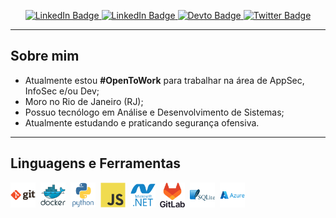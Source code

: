 
<div id="badges" align="center">
  <p>
    <a title="Curriculum Badge" href="https://far-zoo-2a1.notion.site/Gabriel-Galdino-6a8ff014db77460fbac4f1eb5df518b6" target="_blank">
      <img src="https://img.shields.io/badge/Curriculum-FF6600?logo=notion&logoColor=black&fontColor=black&style=for-the-badge" alt="LinkedIn Badge" />
    </a>
    <a title="LinkedIn Badge" href="https://www.linkedin.com/in/gabogaldino" target="_blank">
      <img src="https://img.shields.io/badge/LinkedIn-046292?style=for-the-badge&logo=linkedin&logoColor=white" alt="LinkedIn Badge" />
    </a>
    <a title="Dev.to Badge" href="https://dev.to/gabogaldino" target="_blank">
      <img src="https://img.shields.io/badge/Dev.to-black?style=for-the-badge&logo=dev.to&logoColor=white" alt="Devto Badge" />
    </a>
    <wbr>
    <a title="Twitter Badge" href="https://twitter.com/gabolgaldino" target="_blank">
      <img src="https://img.shields.io/badge/Twitter-209bec?style=for-the-badge&logo=twitter&logoColor=white" alt="Twitter Badge" />
    </a>
  </p>
</div>

---

## Sobre mim

- Atualmente estou **#OpenToWork** para trabalhar na área de AppSec, InfoSec e/ou Dev;
- Moro no Rio de Janeiro (RJ);
- Possuo tecnólogo em Análise e Desenvolvimento de Sistemas;
- Atualmente estudando e praticando segurança ofensiva.
---

## Linguagens e Ferramentas

  <img title="Git" alt="Git" width="40" height="40" src="https://github.com/devicons/devicon/blob/master/icons/git/git-original-wordmark.svg" />&nbsp;
  <img title="Docker" alt="Docker" width="40" height="40" src="https://github.com/devicons/devicon/blob/master/icons/docker/docker-original-wordmark.svg" />&nbsp;
  <img title="Python" alt="Python" width="40" height="40" src="https://github.com/devicons/devicon/blob/master/icons/python/python-original-wordmark.svg" />&nbsp;
  <img title="JavaScript" alt="JavaScript" width="40" height="40" src="https://github.com/devicons/devicon/blob/master/icons/javascript/javascript-original.svg" />&nbsp;
  <img title="JavaScript" alt="JavaScript" width="40" height="40" src="https://github.com/devicons/devicon/blob/master/icons/dot-net/dot-net-plain-wordmark.svg" />&nbsp; 
  <img title="JavaScript" alt="JavaScript" width="40" height="40" src="https://github.com/devicons/devicon/blob/master/icons/gitlab/gitlab-original-wordmark.svg" />&nbsp; 
  <img title="JavaScript" alt="JavaScript" width="40" height="40" src="https://github.com/devicons/devicon/blob/master/icons/sqlite/sqlite-original-wordmark.svg" />&nbsp; 
  <img title="JavaScript" alt="JavaScript" width="40" height="40" src="https://github.com/devicons/devicon/blob/master/icons/azure/azure-original-wordmark.svg" />&nbsp; 
  
  

